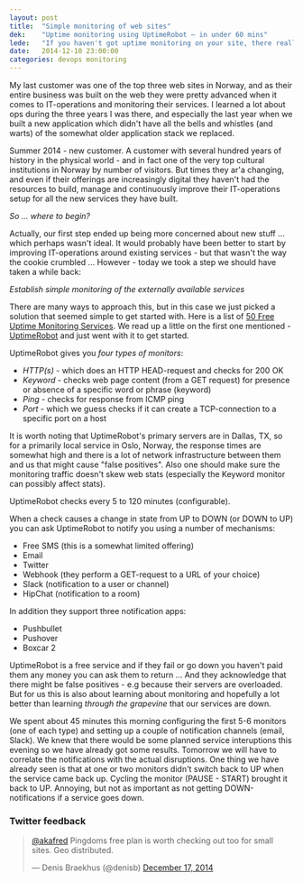 ```yaml
---
layout: post
title:  "Simple monitoring of web sites"
dek:    "Uptime monitoring using UptimeRobot – in under 60 mins"
lede:   "If you haven't got uptime monitoring on your site, there really is no excuse as you can set up something with minimal effort and free of charge."
date:   2014-12-10 23:00:00
categories: devops monitoring
---
```

My last customer was one of the top three web sites in Norway, and as their entire business was built on the web they were pretty advanced when it comes to IT-operations and monitoring their services. I learned a lot about ops during the three years I was there, and especially the last year when we built a new application which didn't have all the bells and whistles (and warts) of the somewhat older application stack we replaced.

Summer 2014 - new customer. A customer with several hundred years of history in the physical world - and in fact one of the very top cultural institutions in Norway by number of visitors. But times they ar'a changing, and even if their offerings are increasingly digital they haven't had the resources to build, manage and continuously improve their IT-operations setup for all the new services they have built.

_So ... where to begin?_

Actually, our first step ended up being more concerned about new stuff ... which perhaps wasn't ideal. It would probably have been better to start by improving IT-operations around existing services - but that wasn't the way the cookie crumbled ... However - today we took a step we should have taken a while back:

*Establish simple monitoring of the externally available services*

There are many ways to approach this, but in this case we just picked a solution that seemed simple to get started with. Here is a list of [50 Free Uptime Monitoring Services][free-uptime-monitoring-services]. We read up a little on the first one mentioned - [UptimeRobot][uptimerobot] and just went with it to get started.

UptimeRobot gives you _four types of monitors_:

* *HTTP(s)* - which does an HTTP HEAD-request and checks for 200 OK
* *Keyword* - checks web page content (from a GET request) for presence or absence of a specific word or phrase (keyword)
* *Ping* - checks for response from ICMP ping
* *Port* - which we guess checks if it can create a TCP-connection to a specific port on a host

It is worth noting that UptimeRobot's primary servers are in Dallas, TX, so for a primarily local service in Oslo, Norway, the response times are somewhat high and there is a lot of network infrastructure between them and us that might cause "false positives". Also one should make sure the monitoring traffic doesn't skew web stats (especially the Keyword monitor can possibly affect stats).

UptimeRobot checks every 5 to 120 minutes (configurable).

When a check causes a change in state from UP to DOWN (or DOWN to UP) you can ask UptimeRobot to notify you using a number of mechanisms:

* Free SMS (this is a somewhat limited offering)
* Email
* Twitter
* Webhook (they perform a GET-request to a URL of your choice)
* Slack (notification to a user or channel)
* HipChat (notification to a room)

In addition they support three notification apps:

* Pushbullet
* Pushover
* Boxcar 2

UptimeRobot is a free service and if they fail or go down you haven't paid them any money you can ask them to return ... And they acknowledge that there might be false positives - e.g because their servers are overloaded. But for us this is also about learning about monitoring and hopefully a lot better than learning _through the grapevine_ that our services are down.

We spent about 45 minutes this morning configuring the first 5-6 monitors (one of each type) and setting up a couple of notification channels (email, Slack). We knew that there would be some planned service interuptions this evening so we have already got some results. Tomorrow we will have to correlate the notifications with the actual disruptions. One thing we have already seen is that at one or two monitors didn't switch back to UP when the service came back up. Cycling the monitor (PAUSE - START) brought it back to UP. Annoying, but not as important as not getting DOWN-notifications if a service goes down.

### Twitter feedback

<blockquote class="twitter-tweet" lang="en"><p><a href="https://twitter.com/akafred">@akafred</a> Pingdoms free plan is worth checking out too for small sites. Geo distributed.</p>&mdash; Denis Braekhus (@denisb) <a href="https://twitter.com/denisb/status/545172124064026625">December 17, 2014</a></blockquote>
<script async src="//platform.twitter.com/widgets.js" charset="utf-8"></script>

[free-uptime-monitoring-services]: http://blog.woorank.com/2014/05/50-free-uptime-monitoring-services/
[uptimerobot]: http://uptimerobot.com/
